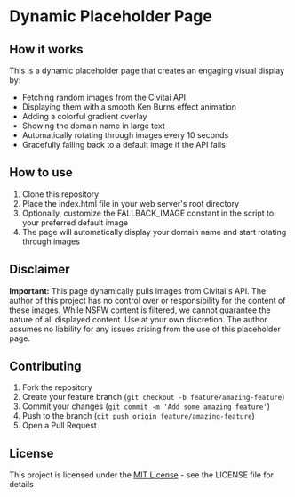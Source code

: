 # Dynamic Placeholder Page

## How it works

This is a dynamic placeholder page that creates an engaging visual display by:

- Fetching random images from the Civitai API
- Displaying them with a smooth Ken Burns effect animation
- Adding a colorful gradient overlay
- Showing the domain name in large text
- Automatically rotating through images every 10 seconds
- Gracefully falling back to a default image if the API fails

## How to use

1. Clone this repository
2. Place the index.html file in your web server's root directory
3. Optionally, customize the FALLBACK_IMAGE constant in the script to your preferred default image
4. The page will automatically display your domain name and start rotating through images

## Disclaimer

**Important:** This page dynamically pulls images from Civitai's API. The author of this project has no control over or responsibility for the content of these images. While NSFW content is filtered, we cannot guarantee the nature of all displayed content. Use at your own discretion. The author assumes no liability for any issues arising from the use of this placeholder page.

## Contributing

1. Fork the repository
2. Create your feature branch (`git checkout -b feature/amazing-feature`)
3. Commit your changes (`git commit -m 'Add some amazing feature'`)
4. Push to the branch (`git push origin feature/amazing-feature`)
5. Open a Pull Request

## License

This project is licensed under the [MIT License](LICENSE) - see the LICENSE file for details